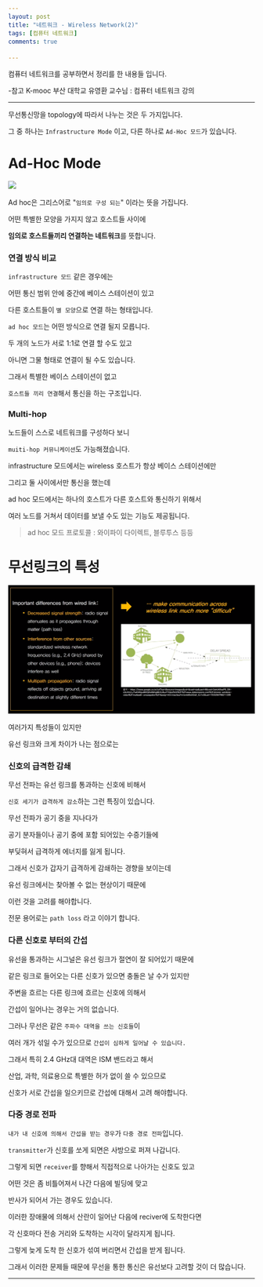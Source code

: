```yaml
---
layout: post
title: "네트워크 - Wireless Network(2)"
tags: [컴퓨터 네트워크]
comments: true

---
```


컴퓨터 네트워크를 공부하면서 정리를 한 내용들 입니다.

-참고 K-mooc 부산 대학교 유영환 교수님 : 컴퓨터 네트워크 강의

---

무선통신망을 topology에 따라서 나누는 것은 두 가지입니다.

그 중 하나는 `Infrastructure Mode` 이고, 다른 하나로 `Ad-Hoc 모드`가 있습니다.

# Ad-Hoc Mode

<img src="/images/2021년/0219/AdHoc.PNG">

Ad hoc은 그리스어로 "`임의로 구성 되는`" 이라는 뜻을 가집니다.

어떤 특별한 모양을 가지지 않고 호스트들 사이에 

<strong>임의로 호스트들끼리 연결하는 네트워크</strong>를 뜻합니다.

### 연결 방식 비교

`infrastructure 모드` 같은 경우에는 

어떤 통신 범위 안에 중간에 베이스 스테이션이 있고 

다른 호스트들이 `별 모양`으로 연결 하는 형태입니다.

`ad hoc 모드`는 어떤 방식으로 연결 될지 모릅니다.

두 개의 노드가 서로 1:1로 연결 할 수도 있고 

아니면 그물 형태로 연결이 될 수도 있습니다.

그래서 특별한 베이스 스테이션이 없고 

`호스트들 끼리 연결`해서 통신을 하는 구조입니다.

### Multi-hop

노드들이 스스로 네트워크를 구성하다 보니 

`muiti-hop 커뮤니케이션`도 가능해졌습니다.

infrastructure 모드에서는 wireless 호스트가 항상 베이스 스테이션에만 

그리고 둘 사이에서만 통신을 했는데

ad hoc 모드에서는 하나의 호스트가 다른 호스트와 통신하기 위해서 

여러 노드를 거쳐서 데이터를 보낼 수도 있는 기능도 제공됩니다.

> ad hoc 모드 프로토콜 : 와이파이 다이렉트, 블루투스 등등

# 무선링크의 특성

<img src="/images/2021년/0219/무선링크 특성.PNG">

여러가지 특성들이 있지만 

유선 링크와 크게 차이가 나는 점으로는

### 신호의 급격한 감쇄

무선 전파는 유선 링크를 통과하는 신호에 비해서 

`신호 세기가 급격하게 감소`하는 그런 특징이 있습니다.

무선 전파가 공기 중을 지나다가 

공기 분자들이나 공기 중에 포함 되어있는 수증기들에

부딪혀서 급격하게 에너지를 잃게 됩니다.

그래서 신호가 갑자기 급격하게 감쇄하는 경향을 보이는데

유선 링크에서는 찾아볼 수 없는 현상이기 때문에 

이런 것을 고려를 해야합니다.

전문 용어로는 `path loss` 라고 이야기 합니다.

### 다른 신호로 부터의 간섭

유선을 통과하는 시그널은 유선 링크가 절연이 잘 되어있기 때문에 

같은 링크로 들어오는 다른 신호가 있으면 충돌은 날 수가 있지만 

주변을 흐르는 다른 링크에 흐르는 신호에 의해서 

간섭이 일어나는 경우는 거의 없습니다.

그러나 무선은 같은 `주파수 대역을 쓰는 신호들`이 

여러 개가 섞일 수가 있으므로 `간섭이 심하게 일어날 수 있습니다.`

그래서 특히 2.4 GHz대 대역은 ISM 밴드라고 해서

산업, 과학, 의료용으로 특별한 허가 없이 쓸 수 있으므로

신호가 서로 간섭을 일으키므로 간섭에 대해서 고려 해야합니다.

### 다중 경로 전파

`내가 내 신호에 의해서 간섭을 받는 경우`가 `다중 경로 전파`입니다.

`transmitter`가 신호를 쏘게 되면은 사방으로 퍼져 나갑니다.

그렇게 되면 `receiver`를 향해서 직접적으로 나아가는 신호도 있고 

어떤 것은 좀 비틀어져서 나간 다음에 빌딩에 맞고 

반사가 되어서 가는 경우도 있습니다.

이러한 장애물에 의해서 산란이 일어난 다음에 reciver에 도착한다면

각 신호마다 전송 거리와 도착하는 시각이 달라지게 됩니다.

그렇게 늦게 도착 한 신호가 섞여 버리면서 간섭을 받게 됩니다.

그래서 이러한 문제들 때문에 무선을 통한 통신은 유선보다 고려할 것이 더 많습니다.

---
